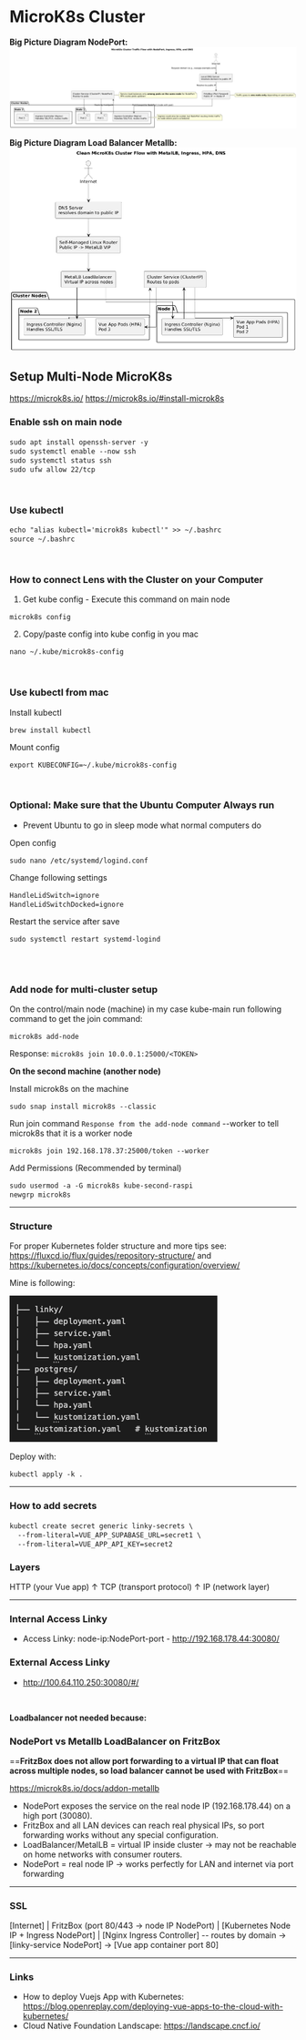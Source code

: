# MicroK8s Cluster

**Big Picture Diagram NodePort:**
![k8s big picture](./docs/bigpicture/big-picture-nodeport.png)

**Big Picture Diagram Load Balancer Metallb:**
![k8s big picture](./docs/bigpicture/bigpicture-loadbalancer.png)

## Setup Multi-Node MicroK8s
https://microk8s.io/
https://microk8s.io/#install-microk8s

### Enable ssh on main node
```
sudo apt install openssh-server -y
sudo systemctl enable --now ssh
sudo systemctl status ssh
sudo ufw allow 22/tcp
```

<br>

### Use kubectl
```
echo "alias kubectl='microk8s kubectl'" >> ~/.bashrc
source ~/.bashrc
```

<br>

### How to connect Lens with the Cluster on your Computer
1. Get kube config - Execute this command on main node
```
microk8s config
```

2. Copy/paste config into kube config in you mac
```
nano ~/.kube/microk8s-config
```

<br>

### Use kubectl from mac
Install kubectl
```
brew install kubectl
```

Mount config
```
export KUBECONFIG=~/.kube/microk8s-config
```

<br>

### Optional: Make sure that the Ubuntu Computer Always run
- Prevent Ubuntu to go in sleep mode what normal computers do

Open config
```
sudo nano /etc/systemd/logind.conf
```

Change following settings
```
HandleLidSwitch=ignore
HandleLidSwitchDocked=ignore
```

Restart the service after save
```
sudo systemctl restart systemd-logind
```

<br>
<br>

### Add node for multi-cluster setup
On the control/main node (machine) in my case kube-main run following command to get the join command:
```
microk8s add-node
```

Response: `microk8s join 10.0.0.1:25000/<TOKEN>`

**On the second machine (another node)**

Install microk8s on the machine
```
sudo snap install microk8s --classic
```

Run join command `Response from the add-node command` --worker to tell microk8s that it is a worker node
```
microk8s join 192.168.178.37:25000/token --worker
```

Add Permissions (Recommended by terminal)
```
sudo usermod -a -G microk8s kube-second-raspi
newgrp microk8s
```

---

### Structure
For proper Kubernetes folder structure and more tips see: https://fluxcd.io/flux/guides/repository-structure/ and https://kubernetes.io/docs/concepts/configuration/overview/

Mine is following:

![k8s folder structure](./docs/images/k8s-folder-structure.png)


Deploy with:
```
kubectl apply -k .
```

---

### How to add secrets
```
kubectl create secret generic linky-secrets \
  --from-literal=VUE_APP_SUPABASE_URL=secret1 \
  --from-literal=VUE_APP_API_KEY=secret2
```

### Layers
HTTP (your Vue app)
   ↑
TCP (transport protocol)
   ↑
IP  (network layer)

---

### Internal Access Linky
- Access Linky: node-ip:NodePort-port - http://192.168.178.44:30080/

### External Access Linky
- http://100.64.110.250:30080/#/

<br>

**Loadbalancer not needed because:**
### NodePort vs Metallb LoadBalancer on FritzBox
==**FritzBox does not allow port forwarding to a virtual IP that can float across multiple nodes, so load balancer cannot be used with FritzBox**==

https://microk8s.io/docs/addon-metallb
- NodePort exposes the service on the real node IP (192.168.178.44) on a high port (30080).
- FritzBox and all LAN devices can reach real physical IPs, so port forwarding works without any special configuration.
- LoadBalancer/MetalLB = virtual IP inside cluster → may not be reachable on home networks with consumer routers.
- NodePort = real node IP → works perfectly for LAN and internet via port forwarding

---

### SSL
[Internet] 
     |
  FritzBox (port 80/443 → node IP NodePort)
     |
[Kubernetes Node IP + Ingress NodePort]
     |
[Nginx Ingress Controller] -- routes by domain → [linky-service NodePort] → [Vue app container port 80]

---

### Links
- How to deploy Vuejs App with Kubernetes: https://blog.openreplay.com/deploying-vue-apps-to-the-cloud-with-kubernetes/
- Cloud Native Foundation Landscape: https://landscape.cncf.io/ 

